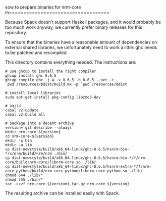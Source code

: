 eow to prepare binaries for nrm-core
m===================================

Because Spack doesn't support Haskell packages, and it would probably be too
much work anyway, we currently prefer binary releases for this repository.

To ensure that the binaries have a reasonable amount of dependencies on
external shared libraries, we unfortunately need to work a little: ghc needs to
be patched and recompiled.

This directory contains everything needed. The instructions are:

	# use ghcup to install the right compiler
	ghcup install ghc 8.6.5
	ghcup compile ghc -j 4 -v 8.6.5 -b 8.6.5 --set -c `pwd`/resources/bdist/build.mk -p `pwd`/resources/bdist

	# install local libraries
	sudo apt-get install pkg-config libzmq3-dev

	# build
	cabal v2-update
	cabal v2-build all

	# package into a decent archive
	version=`git describe --always`
	mkdir nrm-core-${version}
	cd nrm-core-${version}	
	mkdir -p bin
	mkdir -p lib
	cp dist-newstyle/build/x86_64-linux/ghc-8.6.5/hsnrm-bin-*/x/nrm/build/nrm/nrm ./bin/
	cp dist-newstyle/build/x86_64-linux/ghc-8.6.5/hsnrm-bin-*/f/nrm-core/build/nrm-core/libnrm-core.so ./lib/
	cp dist-newstyle/build/x86_64-linux/ghc-8.6.5/hsnrm-extra-*/f/nrm-core-python/build/nrm-core-python/libnrm-core-python.so ./lib/
	chmod 644 ./lib/*
	chmod 755 ./bin/*
	tar -czvf nrm-core-${version}.tar.gz nrm-core-${version}

The resulting archive can be installed easily with Spack.
